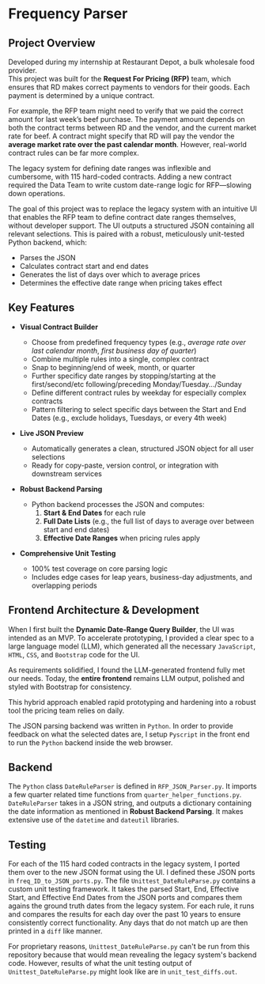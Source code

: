 # Frequency Parser


## Project Overview
Developed during my internship at Restaurant Depot, a bulk wholesale food provider.  
This project was built for the **Request For Pricing (RFP)** team, which ensures that RD makes correct payments to vendors for their goods. Each payment is determined by a unique contract.  

For example, the RFP team might need to verify that we paid the correct amount for last week’s beef purchase. The payment amount depends on both the contract terms between RD and the vendor, and the current market rate for beef. A contract might specify that RD will pay the vendor the **average market rate over the past calendar month**. However, real-world contract rules can be far more complex.  

The legacy system for defining date ranges was inflexible and cumbersome, with 115 hard-coded contracts. Adding a new contract required the Data Team to write custom date-range logic for RFP—slowing down operations.  

The goal of this project was to replace the legacy system with an intuitive UI that enables the RFP team to define contract date ranges themselves, without developer support. The UI outputs a structured JSON containing all relevant selections. This is paired with a robust, meticulously unit-tested Python backend, which:  
- Parses the JSON  
- Calculates contract start and end dates  
- Generates the list of days over which to average prices  
- Determines the effective date range when pricing takes effect

## Key Features

- **Visual Contract Builder**  
  - Choose from predefined frequency types (e.g., *average rate over last calendar month*, *first business day of quarter*)  
  - Combine multiple rules into a single, complex contract
  - Snap to beginning/end of week, month, or quarter
  - Further specificy date ranges by stopping/starting at the first/second/etc following/preceding Monday/Tuesday.../Sunday
  - Define different contract rules by weekday for especially complex contracts
  - Pattern filtering to select specific days between the Start and End Dates (e.g., exclude holidays, Tuesdays, or every 4th week)

- **Live JSON Preview**  
  - Automatically generates a clean, structured JSON object for all user selections  
  - Ready for copy-paste, version control, or integration with downstream services  

- **Robust Backend Parsing**  
  - Python backend processes the JSON and computes:  
    1. **Start & End Dates** for each rule  
    2. **Full Date Lists** (e.g., the full list of days to average over between start and end dates) 
    3. **Effective Date Ranges** when pricing rules apply  

- **Comprehensive Unit Testing**  
  - 100% test coverage on core parsing logic  
  - Includes edge cases for leap years, business-day adjustments, and overlapping periods  


## Frontend Architecture & Development

When I first built the **Dynamic Date-Range Query Builder**, the UI was intended as an MVP. To accelerate prototyping, I provided a clear spec to a large language model (LLM), which generated all the necessary `JavaScript`, `HTML`, `CSS`, and `Bootstrap` code for the UI.  

As requirements solidified, I found the LLM-generated frontend fully met our needs. Today, the **entire frontend** remains LLM output, polished and styled with Bootstrap for consistency.  


This hybrid approach enabled rapid prototyping and hardening into a robust tool the pricing team relies on daily.

The JSON parsing backend was written in `Python`. In order to provide feedback on what the selected dates are, I setup `Pyscript` in the front end to run the `Python` backend inside the web browser. 

## Backend

The `Python` class `DateRuleParser` is defined in `RFP_JSON_Parser.py`. It imports a few quarter related time functions from `quarter_helper_functions.py`. `DateRuleParser` takes in a JSON string, and outputs a dictionary containing the date information as mentioned in **Robust Backend Parsing**. It makes extensive use of the `datetime` and `dateutil` libraries.

## Testing

For each of the 115 hard coded contracts in the legacy system, I ported them over to the new JSON format using the UI. I defined these JSON ports in `freq_ID_to_JSON_ports.py`. The file `Unittest_DateRuleParse.py` contains a custom unit testing framework. It takes the parsed Start, End, Effective Start, and Effective End Dates from the JSON ports and compares them agains the ground truth dates from the legacy system. For each rule, it runs and compares the results for each day over the past 10 years to ensure consistently correct functionality. Any days that do not match up are then printed in a `diff` like manner.

For proprietary reasons, `Unittest_DateRuleParse.py` can't be run from this repository because that would mean revealing the legacy system's backend code. However, results of what the unit testing output of `Unittest_DateRuleParse.py` might look like are in `unit_test_diffs.out`.

